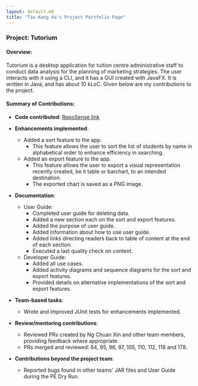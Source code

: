 ```yaml
---
layout: default.md
title: "Tiw Kang Xu's Project Portfolio Page"
---
```


### Project: Tutorium

#### Overview:
Tutorium is a desktop application for tuition centre administrative staff to conduct data analysis for the planning of marketing strategies. The user interacts with it using a CLI, and it has a GUI created with JavaFX. It is written in Java, and has about 10 kLoC.
Given below are my contributions to the project.

#### Summary of Contributions:

* **Code contributed**: [RepoSense link](https://nus-cs2103-ay2324s1.github.io/tp-dashboard/?search=tiwkangxu&breakdown=true)

* **Enhancements implemented**:
    * Added a sort feature to the app.
        * This feature allows the user to sort the list of students by name in alphabetical order to enhance efficiency in searching.
    * Added an export feature to the app.
        * This feature allows the user to export a visual representation recently created, be it table or barchart, to an intended destination.
        * The exported chart is saved as a PNG image.

* **Documentation**:
    * User Guide:
        * Completed user guide for deleting data.
        * Added a new section each on the sort and export features.
        * Added the purpose of user guide.
        * Added information about how to use user guide.
        * Added links directing readers back to table of content at the end of each section.
        * Executed a last quality check on content.
    * Developer Guide:
        * Added all use cases.
        * Added activity diagrams and sequence diagrams for the sort and export features.
        * Provided details on alternative implementations of the sort and export features.

* **Team-based tasks**:
    * Wrote and improved JUnit tests for enhancements implemented.

* **Review/mentoring contributions**:
    * Reviewed PRs created by Ng Chuan Xin and other team members, providing feedback where appropriate.
    * PRs merged and reviewed: 84, 95, 96, 97, 105, 110, 112, 118 and 178.

* **Contributions beyond the project team**:
    * Reported bugs found in other teams' JAR files and User Guide during the PE Dry Run.

